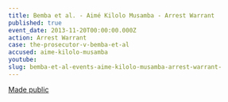 ```yaml
---
title: Bemba et al. - Aimé Kilolo Musamba - Arrest Warrant
published: true
event_date: 2013-11-20T00:00:00.000Z
action: Arrest Warrant
case: the-prosecutor-v-bemba-et-al
accused: aime-kilolo-musamba
youtube:
slug: bemba-et-al-events-aime-kilolo-musamba-arrest-warrant-
---
```



[Made public](http://www.icc-cpi.int/iccdocs/doc/doc1694691.pdf)